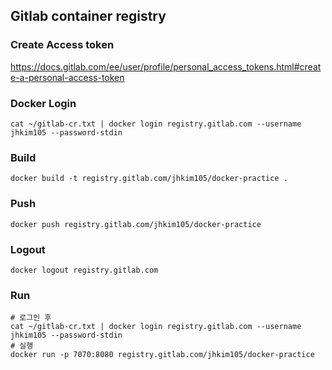 

## Gitlab container registry 

### Create Access token
https://docs.gitlab.com/ee/user/profile/personal_access_tokens.html#create-a-personal-access-token

### Docker Login

```text
cat ~/gitlab-cr.txt | docker login registry.gitlab.com --username jhkim105 --password-stdin
```

### Build
```text
docker build -t registry.gitlab.com/jhkim105/docker-practice .
```

### Push
```text
docker push registry.gitlab.com/jhkim105/docker-practice
```

### Logout
```text
docker logout registry.gitlab.com
```

### Run
```text
# 로그인 후
cat ~/gitlab-cr.txt | docker login registry.gitlab.com --username jhkim105 --password-stdin
# 실행
docker run -p 7070:8080 registry.gitlab.com/jhkim105/docker-practice
```


